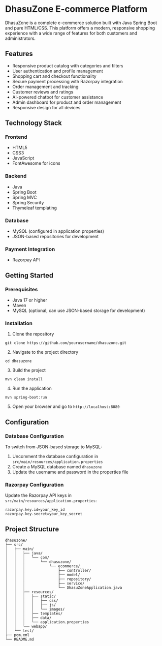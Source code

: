 # DhasuZone E-commerce Platform

DhasuZone is a complete e-commerce solution built with Java Spring Boot and pure HTML/CSS. This platform offers a modern, responsive shopping experience with a wide range of features for both customers and administrators.

## Features

- Responsive product catalog with categories and filters
- User authentication and profile management
- Shopping cart and checkout functionality
- Secure payment processing with Razorpay integration
- Order management and tracking
- Customer reviews and ratings
- AI-powered chatbot for customer assistance
- Admin dashboard for product and order management
- Responsive design for all devices

## Technology Stack

### Frontend
- HTML5
- CSS3
- JavaScript
- FontAwesome for icons

### Backend
- Java
- Spring Boot
- Spring MVC
- Spring Security
- Thymeleaf templating

### Database
- MySQL (configured in application properties)
- JSON-based repositories for development

### Payment Integration
- Razorpay API

## Getting Started

### Prerequisites
- Java 17 or higher
- Maven
- MySQL (optional, can use JSON-based storage for development)

### Installation

1. Clone the repository
```
git clone https://github.com/yourusername/dhasuzone.git
```

2. Navigate to the project directory
```
cd dhasuzone
```

3. Build the project
```
mvn clean install
```

4. Run the application
```
mvn spring-boot:run
```

5. Open your browser and go to `http://localhost:8080`

## Configuration

### Database Configuration
To switch from JSON-based storage to MySQL:

1. Uncomment the database configuration in `src/main/resources/application.properties`
2. Create a MySQL database named `dhasuzone`
3. Update the username and password in the properties file

### Razorpay Configuration
Update the Razorpay API keys in `src/main/resources/application.properties`:
```
razorpay.key.id=your_key_id
razorpay.key.secret=your_key_secret
```

## Project Structure

```
dhasuzone/
├── src/
│   ├── main/
│   │   ├── java/
│   │   │   └── com/
│   │   │       └── dhasuzone/
│   │   │           └── ecommerce/
│   │   │               ├── controller/
│   │   │               ├── model/
│   │   │               ├── repository/
│   │   │               ├── service/
│   │   │               └── DhasuZoneApplication.java
│   │   ├── resources/
│   │   │   ├── static/
│   │   │   │   ├── css/
│   │   │   │   ├── js/
│   │   │   │   └── images/
│   │   │   ├── templates/
│   │   │   ├── data/
│   │   │   └── application.properties
│   │   └── webapp/
│   └── test/
├── pom.xml
└── README.md
```

